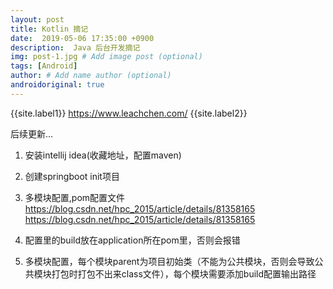 ```yaml
---
layout: post
title: Kotlin 摘记
date:  2019-05-06 17:35:00 +0900  
description:  Java 后台开发摘记
img: post-1.jpg # Add image post (optional)
tags: [Android]
author: # Add name author (optional)
androidoriginal: true
---
```

{{site.label1}} <a href="https://www.leachchen.com/" target="\_blank">https://www.leachchen.com/</a> {{site.label2}}

后续更新...

1. 安装intellij idea(收藏地址，配置maven)

2. 创建springboot init项目

3. 多模块配置,pom配置文件 https://blog.csdn.net/hpc_2015/article/details/81358165 https://blog.csdn.net/hpc_2015/article/details/81358165

4. 配置里的build放在application所在pom里，否则会报错

5. 多模块配置，每个模块parent为项目初始类（不能为公共模块，否则会导致公共模块打包时打包不出来class文件），每个模块需要添加build配置输出路径
